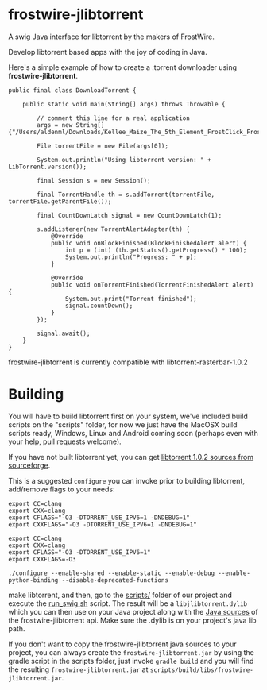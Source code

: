 frostwire-jlibtorrent
=====================
A swig Java interface for libtorrent by the makers of FrostWire.

Develop libtorrent based apps with the joy of coding in Java.

Here's a simple example of how to create a .torrent downloader using **frostwire-jlibtorrent**.

```
public final class DownloadTorrent {

    public static void main(String[] args) throws Throwable {

        // comment this line for a real application
        args = new String[]{"/Users/aldenml/Downloads/Kellee_Maize_The_5th_Element_FrostClick_FrostWire_MP3_April_14_2014.torrent"};

        File torrentFile = new File(args[0]);

        System.out.println("Using libtorrent version: " + LibTorrent.version());

        final Session s = new Session();

        final TorrentHandle th = s.addTorrent(torrentFile, torrentFile.getParentFile());

        final CountDownLatch signal = new CountDownLatch(1);

        s.addListener(new TorrentAlertAdapter(th) {
            @Override
            public void onBlockFinished(BlockFinishedAlert alert) {
                int p = (int) (th.getStatus().getProgress() * 100);
                System.out.println("Progress: " + p);
            }

            @Override
            public void onTorrentFinished(TorrentFinishedAlert alert) {
                System.out.print("Torrent finished");
                signal.countDown();
            }
        });

        signal.await();
    }
}
```

frostwire-jlibtorrent is currently compatible with libtorrent-rasterbar-1.0.2

Building
========

You will have to build libtorrent first on your system, we've included build scripts on the "scripts" folder, for now we just have the MacOSX build scripts ready, Windows, Linux and Android coming soon (perhaps even with your help, pull requests welcome).

If you have not built libtorrent yet, you can get [libtorrent 1.0.2 sources from sourceforge](https://sourceforge.net/projects/libtorrent/files/libtorrent/libtorrent-rasterbar-1.0.2.tar.gz/download).

This is a suggested `configure` you can invoke prior to building libtorrent, add/remove flags to your needs:
```
export CC=clang
export CXX=clang
export CFLAGS="-O3 -DTORRENT_USE_IPV6=1 -DNDEBUG=1"
export CXXFLAGS="-O3 -DTORRENT_USE_IPV6=1 -DNDEBUG=1"

export CC=clang
export CXX=clang
export CFLAGS="-O3 -DTORRENT_USE_IPV6=1"
export CXXFLAGS=-O3

./configure --enable-shared --enable-static --enable-debug --enable-python-binding --disable-deprecated-functions
```

make libtorrent, and then, go to the [scripts/](https://github.com/frostwire/frostwire-jlibtorrent/tree/master/scripts) folder of our project and execute the [run_swig.sh](https://github.com/frostwire/frostwire-jlibtorrent/blob/master/scripts/run_swig.sh) script. The result will be a `libjlibtorrent.dylib` which you can then use on your Java project along with the [Java sources](https://github.com/frostwire/frostwire-jlibtorrent/tree/master/src/com/frostwire/jlibtorrent) of the frostwire-jlibtorrent api. Make sure the .dylib is on your project's java lib path.

If you don't want to copy the frostwire-jlibtorrent java sources to your project, you can always create the `frostwire-jlibtorrent.jar` by using the gradle script in the scripts folder, just invoke `gradle build` and you will find the resulting `frostwire-jlibtorrent.jar` at `scripts/build/libs/frostwire-jlibtorrent.jar`.
